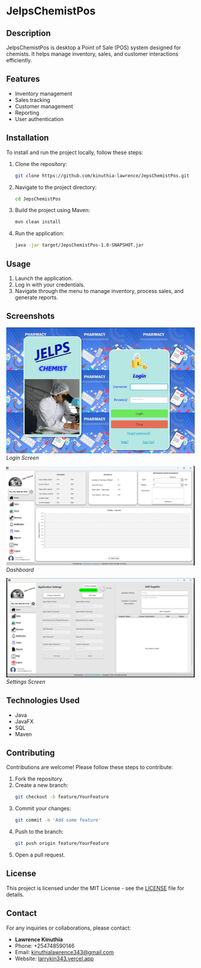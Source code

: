 # JelpsChemistPos

## Description
JelpsChemistPos is desktop a Point of Sale (POS) system designed for chemists. It helps manage inventory, sales, and customer interactions efficiently.

## Features
- Inventory management
- Sales tracking
- Customer management
- Reporting
- User authentication

## Installation
To install and run the project locally, follow these steps:

1. Clone the repository:
    ```sh
    git clone https://github.com/kinuthia-lawrence/JepsChemistPos.git
    ```
2. Navigate to the project directory:
    ```sh
    cd JepsChemistPos
    ```
3. Build the project using Maven:
    ```sh
    mvn clean install
    ```
4. Run the application:
    ```sh
    java -jar target/JepsChemistPos-1.0-SNAPSHOT.jar
    ```

## Usage
1. Launch the application.
2. Log in with your credentials.
3. Navigate through the menu to manage inventory, process sales, and generate reports.

## Screenshots
![Login Screen](src/main/resources/IMAGES/login_screen.png)
*Login Screen*

![Dashboard](src/main/resources/IMAGES/dashboard_screen.png)
*Dashboard*

![Settings](src/main/resources/IMAGES/setting_screen.png)
*Settings Screen*

## Technologies Used
- Java
- JavaFX
- SQL
- Maven

## Contributing
Contributions are welcome! Please follow these steps to contribute:

1. Fork the repository.
2. Create a new branch:
    ```sh
    git checkout -b feature/YourFeature
    ```
3. Commit your changes:
    ```sh
    git commit -m 'Add some feature'
    ```
4. Push to the branch:
    ```sh
    git push origin feature/YourFeature
    ```
5. Open a pull request.

## License
This project is licensed under the MIT License - see the [LICENSE](LICENSE) file for details.

## Contact
For any inquiries or collaborations, please contact:
- **Lawrence Kinuthia**
- Phone: +254748590146
- Email: kinuthialawrence343@gmail.com
- Website: [larrykin343.vercel.app](https://larrykin343.vercel.app/)
